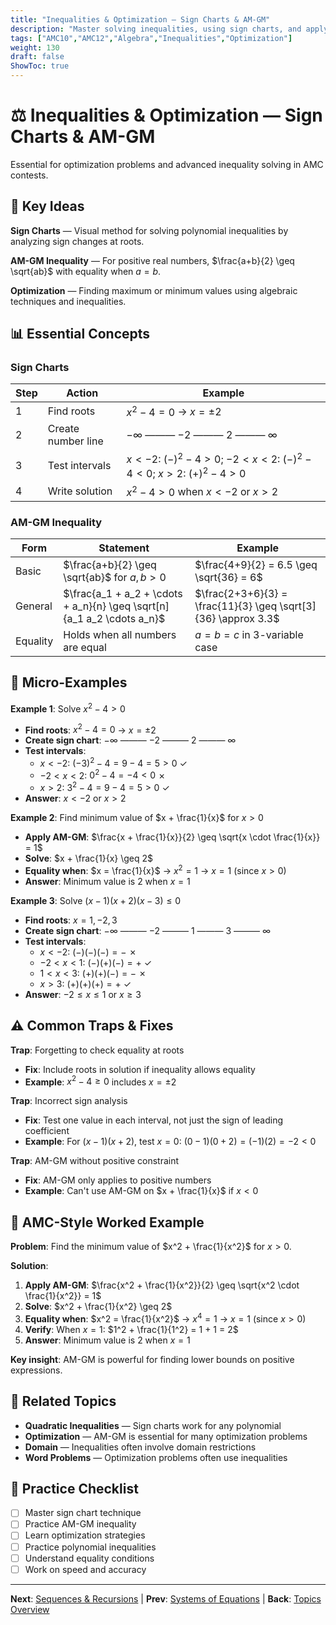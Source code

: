 ```yaml
---
title: "Inequalities & Optimization — Sign Charts & AM-GM"
description: "Master solving inequalities, using sign charts, and applying AM-GM inequality for optimization."
tags: ["AMC10","AMC12","Algebra","Inequalities","Optimization"]
weight: 130
draft: false
ShowToc: true
---
```


# ⚖️ Inequalities & Optimization — Sign Charts & AM-GM

Essential for optimization problems and advanced inequality solving in AMC contests.

## 🎯 Key Ideas

**Sign Charts** — Visual method for solving polynomial inequalities by analyzing sign changes at roots.

**AM-GM Inequality** — For positive real numbers, $\frac{a+b}{2} \geq \sqrt{ab}$ with equality when $a = b$.

**Optimization** — Finding maximum or minimum values using algebraic techniques and inequalities.

## 📊 Essential Concepts

### Sign Charts
| Step | Action | Example |
|------|--------|---------|
| 1 | Find roots | $x^2 - 4 = 0$ → $x = \pm 2$ |
| 2 | Create number line | $-\infty$ ——— $-2$ ——— $2$ ——— $\infty$ |
| 3 | Test intervals | $x < -2$: $(-)^2 - 4 > 0$; $-2 < x < 2$: $(-)^2 - 4 < 0$; $x > 2$: $(+)^2 - 4 > 0$ |
| 4 | Write solution | $x^2 - 4 > 0$ when $x < -2$ or $x > 2$ |

### AM-GM Inequality
| Form | Statement | Example |
|------|-----------|---------|
| Basic | $\frac{a+b}{2} \geq \sqrt{ab}$ for $a,b > 0$ | $\frac{4+9}{2} = 6.5 \geq \sqrt{36} = 6$ |
| General | $\frac{a_1 + a_2 + \cdots + a_n}{n} \geq \sqrt[n]{a_1 a_2 \cdots a_n}$ | $\frac{2+3+6}{3} = \frac{11}{3} \geq \sqrt[3]{36} \approx 3.3$ |
| Equality | Holds when all numbers are equal | $a = b = c$ in 3-variable case |

## 🎯 Micro-Examples

**Example 1**: Solve $x^2 - 4 > 0$
- **Find roots**: $x^2 - 4 = 0$ → $x = \pm 2$
- **Create sign chart**: $-\infty$ ——— $-2$ ——— $2$ ——— $\infty$
- **Test intervals**: 
  - $x < -2$: $(-3)^2 - 4 = 9 - 4 = 5 > 0$ ✓
  - $-2 < x < 2$: $0^2 - 4 = -4 < 0$ ✗
  - $x > 2$: $3^2 - 4 = 9 - 4 = 5 > 0$ ✓
- **Answer**: $x < -2$ or $x > 2$

**Example 2**: Find minimum value of $x + \frac{1}{x}$ for $x > 0$
- **Apply AM-GM**: $\frac{x + \frac{1}{x}}{2} \geq \sqrt{x \cdot \frac{1}{x}} = 1$
- **Solve**: $x + \frac{1}{x} \geq 2$
- **Equality when**: $x = \frac{1}{x}$ → $x^2 = 1$ → $x = 1$ (since $x > 0$)
- **Answer**: Minimum value is $2$ when $x = 1$

**Example 3**: Solve $(x-1)(x+2)(x-3) \leq 0$
- **Find roots**: $x = 1, -2, 3$
- **Create sign chart**: $-\infty$ ——— $-2$ ——— $1$ ——— $3$ ——— $\infty$
- **Test intervals**:
  - $x < -2$: $(-)(-)(-) = -$ ✗
  - $-2 < x < 1$: $(-)(+)(-) = +$ ✓
  - $1 < x < 3$: $(+)(+)(-) = -$ ✗
  - $x > 3$: $(+)(+)(+) = +$ ✓
- **Answer**: $-2 \leq x \leq 1$ or $x \geq 3$

## ⚠️ Common Traps & Fixes

**Trap**: Forgetting to check equality at roots
- **Fix**: Include roots in solution if inequality allows equality
- **Example**: $x^2 - 4 \geq 0$ includes $x = \pm 2$

**Trap**: Incorrect sign analysis
- **Fix**: Test one value in each interval, not just the sign of leading coefficient
- **Example**: For $(x-1)(x+2)$, test $x = 0$: $(0-1)(0+2) = (-1)(2) = -2 < 0$

**Trap**: AM-GM without positive constraint
- **Fix**: AM-GM only applies to positive numbers
- **Example**: Can't use AM-GM on $x + \frac{1}{x}$ if $x < 0$

## 🎯 AMC-Style Worked Example

**Problem**: Find the minimum value of $x^2 + \frac{1}{x^2}$ for $x > 0$.

**Solution**:
1. **Apply AM-GM**: $\frac{x^2 + \frac{1}{x^2}}{2} \geq \sqrt{x^2 \cdot \frac{1}{x^2}} = 1$
2. **Solve**: $x^2 + \frac{1}{x^2} \geq 2$
3. **Equality when**: $x^2 = \frac{1}{x^2}$ → $x^4 = 1$ → $x = 1$ (since $x > 0$)
4. **Verify**: When $x = 1$: $1^2 + \frac{1}{1^2} = 1 + 1 = 2$
5. **Answer**: Minimum value is $2$ when $x = 1$

**Key insight**: AM-GM is powerful for finding lower bounds on positive expressions.

## 🔗 Related Topics

- **Quadratic Inequalities** — Sign charts work for any polynomial
- **Optimization** — AM-GM is essential for many optimization problems
- **Domain** — Inequalities often involve domain restrictions
- **Word Problems** — Optimization problems often use inequalities

## 📝 Practice Checklist

- [ ] Master sign chart technique
- [ ] Practice AM-GM inequality
- [ ] Learn optimization strategies
- [ ] Practice polynomial inequalities
- [ ] Understand equality conditions
- [ ] Work on speed and accuracy

---

**Next**: [Sequences & Recursions](sequences-and-recursions) | **Prev**: [Systems of Equations](systems-of-equations) | **Back**: [Topics Overview](../)
